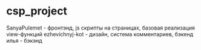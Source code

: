 # csp_project
SanyaPulemet - фронтэнд, js скрипты на страницах, базовая реализация view-функций
ezhevichnyj-kot - дизайн, система комментариев, бэкенд
илья - бэкэнд
